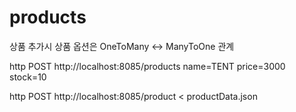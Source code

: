 # products
상품 추가시 상품 옵션은 OneToMany <-> ManyToOne 관계  

  
http POST http://localhost:8085/products name=TENT price=3000 stock=10

http POST http://localhost:8085/product < productData.json 
